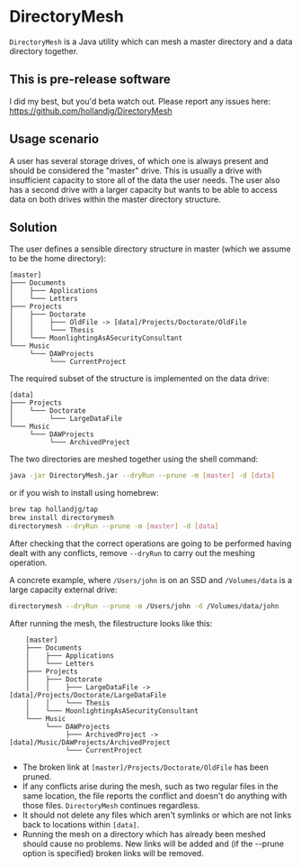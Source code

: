 DirectoryMesh
==============

`DirectoryMesh` is a Java utility which can mesh a master directory and a data directory together. 

This is pre-release software
-----------------------------

I did my best, but you'd beta watch out. Please report any issues here: https://github.com/hollandjg/DirectoryMesh

Usage scenario
---------------

A user has several storage drives, of which one is always present and should be considered the "master" drive.
This is usually a drive with insufficient capacity to store all of the data the user needs.
The user also has a second drive with a larger capacity but wants to be able to access data on both drives within the
master directory structure.

Solution
---------

The user defines a sensible directory structure in master (which we assume to be the home directory):

    [master]
    ├─── Documents
    │    ├─── Applications
    │    └─── Letters
    ├─── Projects
    │    ├─── Doctorate
    │    │    ├─── OldFile -> [data]/Projects/Doctorate/OldFile
    │    │    └─── Thesis
    │    └─── MoonlightingAsASecurityConsultant
    └─── Music
         └─── DAWProjects
              └─── CurrentProject
              


The required subset of the structure is implemented on the data drive:

    [data]
    ├─── Projects
    │    └─── Doctorate
    │         └─── LargeDataFile
    └─── Music
         └─── DAWProjects
              └─── ArchivedProject
   
The two directories are meshed together using the shell command:

```bash
java -jar DirectoryMesh.jar --dryRun --prune -m [master] -d [data]
```

or if you wish to install using homebrew:

```bash
brew tap hollandjg/tap 
brew install directorymesh
directorymesh --dryRun --prune -m [master] -d [data]
```

After checking that the correct operations are going to be performed having dealt with any conflicts, remove `--dryRun` to carry out the meshing operation. 


A concrete example, where `/Users/john` is on an SSD and `/Volumes/data` is a large capacity external drive:

```bash
directorymesh --dryRun --prune -m /Users/john -d /Volumes/data/john
```

After running the mesh, the filestructure looks like this:

        [master]
        ├─── Documents
        │    ├─── Applications
        │    └─── Letters
        ├─── Projects
        │    ├─── Doctorate
        │    │    ├─── LargeDataFile -> [data]/Projects/Doctorate/LargeDataFile
        │    │    └─── Thesis
        │    └─── MoonlightingAsASecurityConsultant
        └─── Music
             └─── DAWProjects
                  ├─── ArchivedProject -> [data]/Music/DAWProjects/ArchivedProject
                  └─── CurrentProject


 - The broken link at `[master]/Projects/Doctorate/OldFile` has been pruned. 
 - If any conflicts arise during the mesh, such as two regular files in the same location, the file reports the conflict and doesn't do anything with those files. `DirectoryMesh` continues regardless.
 - It should not delete any files which aren't symlinks or which are not links back to locations within `[data]`. 
 - Running the mesh on a directory which has already been meshed should cause no problems. New links will be added and (if the --prune option is specified) broken links will be removed. 
   